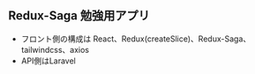 ## Redux-Saga 勉強用アプリ

- フロント側の構成は React、Redux(createSlice)、Redux-Saga、tailwindcss、axios
- API側はLaravel
